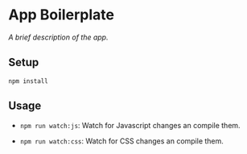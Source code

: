 # App Boilerplate

*A brief description of the app.*

## Setup

`npm install`

## Usage

* `npm run watch:js`: Watch for Javascript changes an compile them.

* `npm run watch:css`: Watch for CSS changes an compile them.
